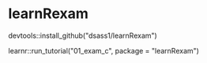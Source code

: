 # learnRexam

devtools::install_github("dsass1/learnRexam")

learnr::run_tutorial("01_exam_c", package = "learnRexam")
